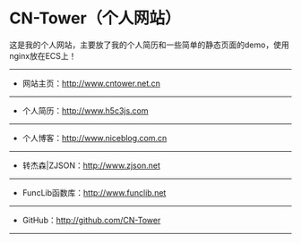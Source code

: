 # CN-Tower（个人网站）

这是我的个人网站，主要放了我的个人简历和一些简单的静态页面的demo，使用nginx放在ECS上！

-------------------------------------------------------------------------------
- 网站主页：http://www.cntower.net.cn

-------------------------------------------------------------------------------
- 个人简历：http://www.h5c3js.com

-------------------------------------------------------------------------------
- 个人博客：http://www.niceblog.com.cn

-------------------------------------------------------------------------------
- 转杰森|ZJSON：http://www.zjson.net

-------------------------------------------------------------------------------
- FuncLib函数库：http://www.funclib.net

-------------------------------------------------------------------------------
- GitHub：http://github.com/CN-Tower

-------------------------------------------------------------------------------
